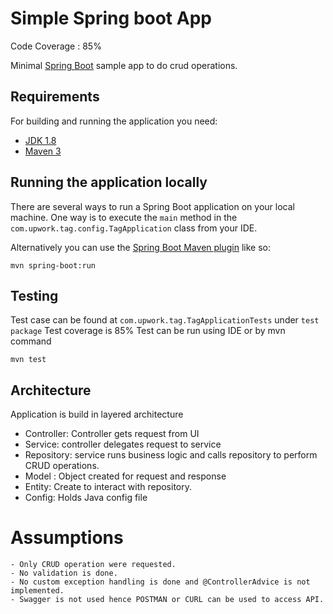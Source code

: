 # Simple Spring boot App
Code Coverage : 85%

Minimal [Spring Boot](http://projects.spring.io/spring-boot/) sample app to do crud operations.

## Requirements

For building and running the application you need:

- [JDK 1.8](http://www.oracle.com/technetwork/java/javase/downloads/jdk8-downloads-2133151.html)
- [Maven 3](https://maven.apache.org)

## Running the application locally

There are several ways to run a Spring Boot application on your local machine. One way is to execute the `main` method in the `com.upwork.tag.config.TagApplication` class from your IDE.

Alternatively you can use the [Spring Boot Maven plugin](https://docs.spring.io/spring-boot/docs/current/reference/html/build-tool-plugins-maven-plugin.html) like so:

```shell
mvn spring-boot:run
```

## Testing

Test case can be found at `com.upwork.tag.TagApplicationTests` under `test package`
Test coverage is 85%
Test can be run using IDE or by mvn command
```shell
mvn test
```

## Architecture

Application is build in layered architecture
 - Controller: Controller gets request from UI
 - Service: controller delegates request to service
 - Repository: service runs business logic and calls repository to perform CRUD operations.
 - Model :  Object created for request and response
 - Entity: Create to interact with repository. 
 - Config: Holds Java config file

# Assumptions
    - Only CRUD operation were requested.
    - No validation is done.
    - No custom exception handling is done and @ControllerAdvice is not implemented.
    - Swagger is not used hence POSTMAN or CURL can be used to access API.
